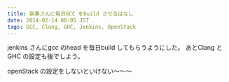 ```yaml
---
title: 執事さんに毎日GCC をbuild させるはなし
date: 2014-02-14 00:05 JST
tags: GCC, Clang, GHC, Jenkins, OpenStack
---
```


jenkins さんにgcc のhead を毎日build してもらうようにした。
あとClang とGHC の設定も後でしよう。

openStack の設定をしないといけない〜〜〜
